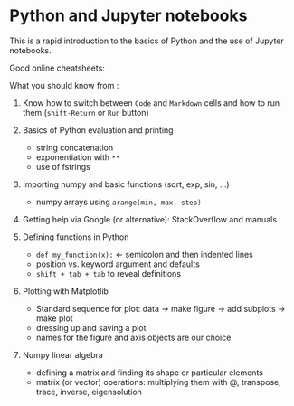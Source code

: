 # Python and Jupyter notebooks

This is a rapid introduction to the basics of Python and the use of Jupyter notebooks.

Good online cheatsheets:



What you should know from [](/notebooks/Reference/Jupyter_Python_intro_01.ipynb):

1. Know how to switch between `Code` and `Markdown` cells and how to run them (`shift-Return` or `Run` button)

1. Basics of Python evaluation and printing
    * string concatenation
    * exponentiation with `**`
    * use of fstrings

1. Importing numpy and basic functions (sqrt, exp, sin, $\ldots$)
    * numpy arrays using `arange(min, max, step)`

1. Getting help via Google (or alternative): StackOverflow and manuals

1. Defining functions in Python
    * `def my_function(x):` $\longleftarrow$ semicolon and then indented lines
    * position vs. keyword argument and defaults
    * `shift + tab + tab` to reveal definitions

1. Plotting with Matplotlib
    * Standard sequence for plot: data $\longrightarrow$ make figure $\longrightarrow$ add subplots $\longrightarrow$ make plot
    * dressing up and saving a plot
    * names for the figure and axis objects are our choice

    <!---
    * `%matplotlib inline` to generate inline plots in Jupyter notebooks
    -->

1. Numpy linear algebra
    * defining a matrix and finding its shape or particular elements
    * matrix (or vector) operations: multiplying them with @, transpose, trace, inverse, eigensolution    